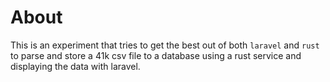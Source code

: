 # About

This is an experiment that tries to get the best out of both `laravel` and `rust` to parse and store a 41k csv file to a database using a rust service and displaying the data with laravel.
